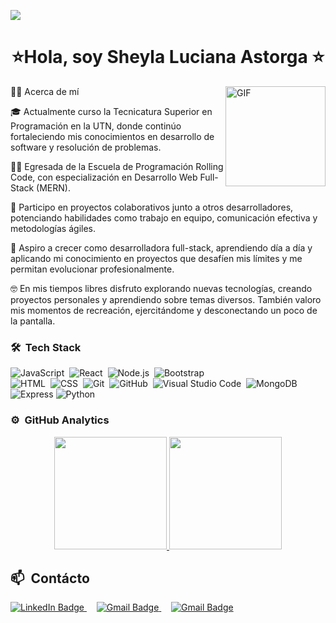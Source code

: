 ![](https://komarev.com/ghpvc/?username=SheylaAstorga)

<h1 align="center">⭐Hola, soy Sheyla Luciana Astorga ⭐</h1>


<img align="right" alt="GIF" height="160px"  src="https://media.giphy.com/media/du3J3cXyzhj75IOgvA/giphy.gif" />

👩‍💻 Acerca de mí

🎓 Actualmente curso la Tecnicatura Superior en Programación en la UTN, donde continúo fortaleciendo mis conocimientos en desarrollo de software
y resolución de problemas.

🧑‍💻 Egresada de la Escuela de Programación Rolling Code, con especialización en Desarrollo Web Full-Stack (MERN).

🔭 Participo en proyectos colaborativos junto a otros desarrolladores, potenciando habilidades como trabajo en equipo, 
comunicación efectiva y metodologías ágiles.

🌱 Aspiro a crecer como desarrolladora full-stack, aprendiendo día a día y aplicando mi conocimiento en proyectos que desafíen mis límites y me permitan evolucionar profesionalmente.

🤓 En mis tiempos libres disfruto explorando nuevas tecnologías, creando proyectos personales y aprendiendo sobre temas diversos. También valoro mis momentos de recreación, ejercitándome y desconectando un poco de la pantalla.

### 🛠 &nbsp;Tech Stack

![JavaScript](https://img.shields.io/badge/-JavaScript-05122A?style=flat&logo=javascript)&nbsp;
![React](https://img.shields.io/badge/-React-05122A?style=flat&logo=react)&nbsp;
![Node.js](https://img.shields.io/badge/-Node.js-05122A?style=flat&logo=node.js)&nbsp;
![Bootstrap](https://img.shields.io/badge/-Bootstrap-05122A?style=flat&logo=bootstrap&logoColor=563D7C)\
![HTML](https://img.shields.io/badge/-HTML-05122A?style=flat&logo=HTML5)&nbsp;
![CSS](https://img.shields.io/badge/-CSS-05122A?style=flat&logo=CSS3&logoColor=1572B6)&nbsp;
![Git](https://img.shields.io/badge/-Git-05122A?style=flat&logo=git)&nbsp;
![GitHub](https://img.shields.io/badge/-GitHub-05122A?style=flat&logo=github)&nbsp;
![Visual Studio Code](https://img.shields.io/badge/-Visual%20Studio%20Code-05122A?style=flat&logo=visual-studio-code&logoColor=007ACC)&nbsp;
![MongoDB](https://img.shields.io/badge/-MongoDB-47A248?style=flat&logo=mongodb&logoColor=white)&nbsp;
![Express](https://img.shields.io/badge/-Express-000000?style=flat&logo=express&logoColor=white)
![Python](https://img.shields.io/badge/-Python-3776AB?style=flat&logo=python&logoColor=white)


### ⚙️ &nbsp;GitHub Analytics

<p align="center">
<a href="https://github.com/SheylaAstorga">
  <img height="180em" src="https://github-readme-stats-eight-theta.vercel.app/api?username=SheylaAstorga&show_icons=true&theme=algolia&include_all_commits=true&count_private=true"/>
  <img height="180em" src="https://github-readme-stats-eight-theta.vercel.app/api/top-langs/?username=SheylaAstorga&layout=compact&langs_count=8&theme=algolia"/>
</a>
</p>

## 📫 &nbsp;Contácto

<a href="https://www.linkedin.com/in/sheyla-luciana-astorga-40013a248" target="_blank" rel="noopener noreferrer">
    <img src="https://img.shields.io/badge/LinkedIn-Sheyla_Luciana_Astorga-blue?style=flat-square&logo=linkedin&logoColor=white" alt="LinkedIn Badge" />
  </a>
  &nbsp;&nbsp;&nbsp;
  <a href="mailto:sheylaastorga1998@gmail.com">
    <img src="https://img.shields.io/badge/Gmail-sheylaastorga1998@gmail.com-red?style=flat-square&logo=gmail&logoColor=white" alt="Gmail Badge" />
  </a>
  &nbsp;&nbsp;&nbsp;
  <a href="mailto:sheylaastorga1998@gmail.com">
    <img src="https://img.shields.io/badge/-sheylaastorga1998@gmail.com-red?style=flat-square&logo=Gmail&logoColor=white" alt="Gmail Badge" />
  </a>
</p>



